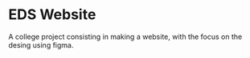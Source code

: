 # EDS Website
A college project consisting in making a website, with the focus on the desing using figma.
